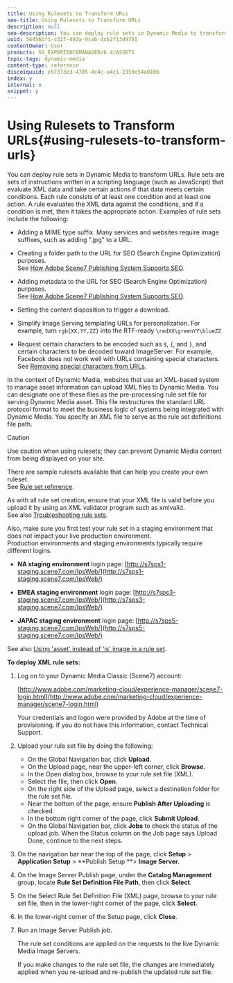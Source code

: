 ```yaml
---
title: Using Rulesets to Transform URLs
seo-title: Using Rulesets to Transform URLs
description: null
seo-description: You can deploy rule sets in Dynamic Media to transform URLs. Rule sets are sets of instructions written in a scripting language (such as JavaScript) that evaluate XML data and take certain actions if that data meets certain conditions. 
uuid: 56456bf1-c32f-493a-9cab-dcb2f13d9755
contentOwner: User
products: SG_EXPERIENCEMANAGER/6.4/ASSETS
topic-tags: dynamic-media
content-type: reference
discoiquuid: e97373e3-4785-4c4c-a4c1-2359e54a010b
index: y
internal: n
snippet: y
---
```


# Using Rulesets to Transform URLs{#using-rulesets-to-transform-urls}

You can deploy rule sets in Dynamic Media to transform URLs. Rule sets are sets of instructions written in a scripting language (such as JavaScript) that evaluate XML data and take certain actions if that data meets certain conditions. Each rule consists of at least one condition and at least one action. A rule evaluates the XML data against the conditions, and if a condition is met, then it takes the appropriate action. Examples of rule sets include the following:

* Adding a MIME type suffix. Many services and websites require image suffixes, such as adding ".jpg" to a URL.
* Creating a folder path to the URL for SEO (Search Engine Optimization) purposes.  
  See [How Adobe Scene7 Publishing System Supports SEO](https://marketing.adobe.com/resources/help/en_US/s7/s7_seo.pdf).  

* Adding metadata to the URL for SEO (Search Engine Optimization) purposes.  
  See [How Adobe Scene7 Publishing System Supports SEO](https://marketing.adobe.com/resources/help/en_US/s7/s7_seo.pdf).  

* Setting the content disposition to trigger a download.
* Simplify Image Serving templating URLs for personalization. For example, turn `rgb{XX,YY,ZZ}` into the RTF-ready `\redXX\greenYY\blueZZ`

* Request certain characters to be encoded such as `$`, `{`, and `}`, and certain characters to be decoded toward ImageServer. For example, Facebook does not work well with URLs containing special characters.  
  See [Removing special characters from URLs](https://helpx.adobe.com/experience-manager/scene7/kb/base/scene7-rulesets/remove-special-characters-urls.html).

In the context of Dynamic Media, websites that use an XML-based system to manage asset information can upload XML files to Dynamic Media. You can designate one of these files as the pre-processing rule set file for serving Dynamic Media asset. This file restructures the standard URL protocol format to meet the business logic of systems being integrated with Dynamic Media. You specify an XML file to serve as the rule set definitions file path.

>[!CAUTION]
>
>Use caution when using rulesets; they can prevent Dynamic Media content from being displayed on your site.

There are sample rulesets available that can help you create your own ruleset.  
See [Rule set reference](https://marketing.adobe.com/resources/help/en_US/s7/is_ir_api/is_api/image_catalog/c_rule_set_reference.html).

As with all rule set creation, ensure that your XML file is valid before you upload it by using an XML validator program such as xmlvalid.  
See also [Troubleshooting rule sets](https://helpx.adobe.com/experience-manager/scene7/kb/base/scene7-rulesets/scene7-ruleset-troubleshooting.html).

Also, make sure you first test your rule set in a staging environment that does not impact your live production environment.  
Production environments and staging environments typically require different logins.

* **NA staging environment** login page: [http://s7sps1-staging.scene7.com/IpsWeb/](http://s7sps1-staging.scene7.com/IpsWeb/)

* **EMEA staging environment** login page: [http://s7sps3-staging.scene7.com/IpsWeb/](http://s7sps3-staging.scene7.com/IpsWeb/)

* **JAPAC staging environment** login page: [http://s7sps5-staging.scene7.com/IpsWeb/](http://s7sps5-staging.scene7.com/IpsWeb/)

See also [Using 'asset' instead of 'is' image in a rule set](https://helpx.adobe.com/experience-manager/scene7/kb/base/scene7-rulesets/ruleset-asset-instead-image.html).

**To deploy XML rule sets:**

1. Log on to your Dynamic Media Classic (Scene7) account:

   [http://www.adobe.com/marketing-cloud/experience-manager/scene7-login.html](http://www.adobe.com/marketing-cloud/experience-manager/scene7-login.html)

   Your credentials and logon were provided by Adobe at the time of provisioning. If you do not have this information, contact Technical Support.

1. Upload your rule set file by doing the following:

    * On the Global Navigation bar, click **Upload**.
    * On the Upload page, near the upper-left corner, click **Browse**.
    * In the Open dialog box, browse to your rule set file (XML).
    * Select the file, then click **Open**.
    * On the right side of the Upload page, select a destination folder for the rule set file.
    * Near the bottom of the page, ensure **Publish After Uploading** is checked.
    * In the bottom right corner of the page, click **Submit Upload**.
    * On the Global Navigation bar, click **Jobs** to check the status of the upload job. When the Status column on the Job page says Upload Done, continue to the next steps.

1. On the navigation bar near the top of the page, click **Setup** &gt; **Application Setup** &gt; **Publish Setup **&gt; **Image Server.**
1. On the Image Server Publish page, under the **Catalog Management** group, locate **Rule Set Definition File Path**, then click **Select**.
1. On the Select Rule Set Definition File (XML) page, browse to your rule set file, then in the lower-right corner of the page, click **Select**.
1. In the lower-right corner of the Setup page, click **Close**.
1. Run an Image Server Publish job.

   The rule set conditions are applied on the requests to the live Dynamic Media Image Servers.

   If you make changes to the rule set file, the changes are immediately applied when you re-upload and re-publish the updated rule set file.

